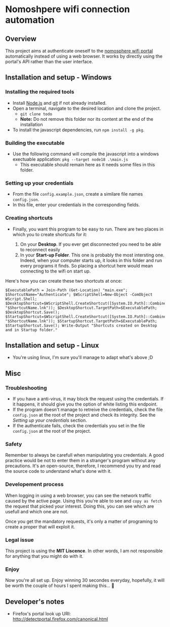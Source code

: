 # Nomoshpere wifi connection automation

## Overview

This project aims at authenticate oneself to the [nomosphere wifi portal](https://controller.access.network/101/portal/) automatically instead of using a web browser.
It works by directly using the portal's API rather than the user interface.

## Installation and setup - Windows

### Installing the required tools

 - Install [Node.js](https://nodejs.org/en/download/prebuilt-installer) and [git](https://git-scm.com/downloads/win) if not already installed.
 - Open a terminal, navigate to the desired location and clone the project.
    - `git clone todo`
    - __Note:__ Do not remove this folder nor its content at the end of the installation
 - To install the javascript dependencies, run `npm install -g pkg`.

### Building the executable

 - Use the following command will compile the javascript into a windows exectuable application: `pkg --target node18 .\main.js`
    - This executable should remain here as it needs some files in this folder.

### Setting up your credentials

 - From the file `config.example.json`, create a similare file names `config.json`.
 - In this file, enter your credentials in the corresponding fields.

### Creating shortcuts

 - Finally, you want this program to be easy to run. There are two places in which you to create shortcuts for it:

    1. On your __Desktop__. If you ever get disconnected you need to be able to reconnect easily
    2. In your __Start-up Folder__. This one is probably the most intersting one. Indeed, when your computer starts up, it looks in this folder and run every programs it finds. So placing a shortcut here would mean connecting to the wifi on start up.

Here's how you can create these two shortcuts at once: 
```PS
$ExecutablePath = Join-Path (Get-Location) "main.exe"; $ShortcutName="Authenticate"; $WScriptShell=New-Object -ComObject WScript.Shell; $DesktopShortcut=$WScriptShell.CreateShortcut([System.IO.Path]::Combine([Environment]::GetFolderPath('Desktop'), "$ShortcutName.lnk")); $DesktopShortcut.TargetPath=$ExecutablePath; $DesktopShortcut.Save(); $StartupShortcut=$WScriptShell.CreateShortcut([System.IO.Path]::Combine([Environment]::GetFolderPath('Startup'), "$ShortcutName.lnk")); $StartupShortcut.TargetPath=$ExecutablePath; $StartupShortcut.Save(); Write-Output "Shortcuts created on Desktop and in Startup folder."
```

## Installation and setup - Linux

 - You're using linux, I'm sure you'll manage to adapt what's above ;D


## Misc

### Troubleshooting

 - If you have a anti-virus, it may block the request using the credentials. If it happens, it should give you the option of white listing this endpoint. 
 - If the program doesn't manage to retreive the credentials, check the file `config.json` at the root of the project and check its integrity. See the _Setting up your credentials_ section.
 - If the authenticate fails, check the credentials you set in the file `config.json` at the root of the project.

### Safety

Remember to always be carefull when manipulating you credentials. 
A good practice would be not to enter them in a stranger's program without any precautions.
It's an open-source, therefore, I recommend you try and read the source code to understand what's done with it.

### Developement process

When logging in using a web browser, you can see the network traffic caused by the active page.
Using this you're able to see and `copy as fetch` the request that picked your interest. 
Doing this, you can see which are usefull and which one are not.

Once you get the mandatory requests, it's only a matter of programing to create a proper that will exploit it.

### Legal issue

This project is using the __MIT Liscence__. In other words, I am not responsible for anything that you might do with it.

### Enjoy

Now you're all set up. Enjoy winning 30 secondes everyday, hopefully, it will be worth the couple of hours I spent making this... 🫠

## Developer's notes

 - Firefox's portal look up URI: http://detectportal.firefox.com/canonical.html
